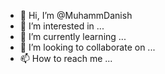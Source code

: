 - 👋 Hi, I’m @MuhammDanish
- 👀 I’m interested in ...
- 🌱 I’m currently learning ...
- 💞️ I’m looking to collaborate on ...
- 📫 How to reach me ...

<!---
MuhammDanish/MuhammDanish is a ✨ special ✨ repository because its `README.md` (this file) appears on your GitHub profile.
You can click the Preview link to take a look at your changes.
--->
